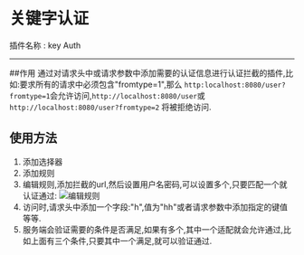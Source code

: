 关键字认证
===
插件名称 : key Auth

---
##作用
通过对请求头中或请求参数中添加需要的认证信息进行认证拦截的插件,比如:要求所有的请求中必须包含"fromtype=1",那么
`http:localhost:8080/user?fromtype=1`会允许访问,`http://localhost:8080/user`或`http://localhost:8080/user?fromtype=2`
将被拒绝访问.
## 使用方法
1. 添加选择器
2. 添加规则
3. 编辑规则,添加拦截的url,然后设置用户名密码,可以设置多个,只要匹配一个就认证通过:
![编辑规则](../img/nginx/nginx_lua/orange/keyauth/编辑规则.png)
4. 访问时,请求头中添加一个字段:"h",值为"hh"或者请求参数中添加指定的键值等等.
5. 服务端会验证需要的条件是否满足,如果有多个,其中一个适配就会允许通过,比如上面有三个条件,只要其中一个满足,就可以验证通过.
